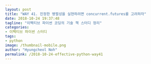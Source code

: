 ```yaml
---
layout: post
title: "WAY 41. 진정한 병렬성을 실현하려면 concurrent.futures를 고려하자"
date: 2018-10-24 19:37:48
tagline: "이펙티브 파이썬 코딩의 기술 책 스터디 정리"
categories:
- 이펙티브 파이썬 스터디
tags:
- python
image: /thumbnail-mobile.png
author: "Hyungcheol Noh"
permalink: /2018-10-24-effective-python-way41
---
```

